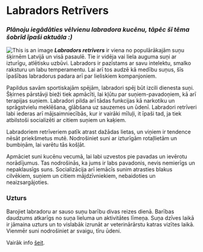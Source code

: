  #  Labradors Retrīvers
 ### *Plānoju iegādāties vēlvienu labradora kucēnu, tāpēc šī tēma šobrīd īpaši aktuāla :)*
 ![This is an image](https://cdn.santa.lv/media/2019/09/6/large/474fc6a86bf2.jpg)
 ***Labradors retrīvers*** ir viena no populārākajām suņu šķirnēm Latvijā un visā pasaulē. Tie ir vidēja vai liela auguma suņi ar izturīgu, atlētisku uzbūvi. Labradors ir pazīstams ar savu intelektu, smalko raksturu un labu temperamentu. Lai arī tos audzē kā medību suņus, šīs īpašības labradorus padara arī par lieliskiem kompanjoniem.

Papildus savām sportiskajām spējām, labradori spēj būt izcili dienesta suņi. Šķirnes pārstāvji bieži tiek apmācīti, lai kļūtu par suņiem-pavadoņiem, kā arī terapijas suņiem. Labradori pilda arī tādas funkcijas kā narkotiku un sprāgstvielu meklēšana, glābšana uz sauzemes un ūdenī. Labradori retrīveri labi iederas arī mājsaimniecībās, kur ir vairāki mīluļi, it īpaši tad, ja tiek atbilstoši socializēti ar citiem suņiem un kaķiem.

Labradoriem retrīveriem patīk atrast dažādas lietas, un viņiem ir tendence nēsāt priekšmetus mutē. Nodrošiniet suni ar izturīgām rotaļlietām un bumbiņām, lai varētu tās košļāt.

Apmāciet suni kucēnu vecumā, lai labi uzvestos pie pavadas un ievērotu norādījumus. Tas nodrošinās, ka jums ir labs pavadonis, nevis nemierīgs un nepaklausīgs suns. Socializācija arī iemācīs sunim atrasties blakus cilvēkiem, suņiem un citiem mājdzīvniekiem, nebaidoties un neaizsargājoties.

### **Uzturs**
Barojiet labradoru ar sauso suņu barību divas reizes dienā. Barības daudzums atkarīgs no suņa lieluma un aktivitātes līmeņa. Suņa dzīves laikā ir jāmaina uzturs un to vislabāk izrunāt ar veterinārārstu katras vizītes laikā. Vienmēr suni nodrošiniet ar svaigu, tīru ūdeni.

Vairāk info [šeit](https://infozoo.lv/sunu-skirnes/labradors-retrivers/).
